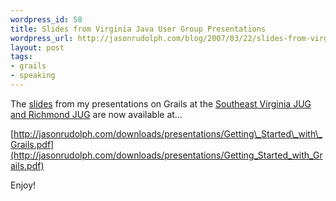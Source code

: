 ```yaml
---
wordpress_id: 58
title: Slides from Virginia Java User Group Presentations
wordpress_url: http://jasonrudolph.com/blog/2007/03/22/slides-from-virginia-java-user-group-presentations/
layout: post
tags:
- grails
- speaking
---
```

The [slides](http://jasonrudolph.com/downloads/presentations/Getting_Started_with_Grails.pdf) from my presentations on Grails at the [Southeast Virginia JUG and Richmond JUG](http://jasonrudolph.com/blog/2007/03/14/virginia-double-header-upcoming-grails-presentations-in-norfolk-and-richmond/) are now available at…

[http://jasonrudolph.com/downloads/presentations/Getting\_Started\_with\_Grails.pdf](http://jasonrudolph.com/downloads/presentations/Getting_Started_with_Grails.pdf)

Enjoy!
